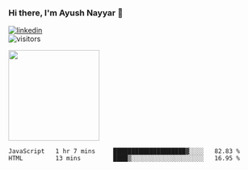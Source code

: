 ### Hi there, I'm Ayush Nayyar 👋

[<img src='https://img.shields.io/badge/LinkedIn-0077B5?style=for-the-badge&logo=linkedin&logoColor=white' alt='linkedin'>](https://linkedin.com/in/ayush-nayyar)  
![visitors](https://visitor-badge.glitch.me/badge?page_id=ayushnayyar.visitor-badge)

<img height="180em" src="https://github-readme-stats.vercel.app/api?username=ayushnayyar&show_icons=true&hide_border=true&&count_private=true&include_all_commits=true" />

<!--START_SECTION:waka-->
```text
JavaScript   1 hr 7 mins     ████████████████████▓░░░░   82.83 % 
HTML         13 mins         ████▒░░░░░░░░░░░░░░░░░░░░   16.95 % 
```
<!--END_SECTION:waka-->

<!--
**ayushnayyar/ayushnayyar** is a ✨ _special_ ✨ repository because its `README.md` (this file) appears on your GitHub profile.

Here are some ideas to get you started:

- 🔭 I’m currently working on ...
- 🌱 I’m currently learning ...
- 👯 I’m looking to collaborate on ...
- 🤔 I’m looking for help with ...
- 💬 Ask me about ...
- 📫 How to reach me: ...
- 😄 Pronouns: ...
- ⚡ Fun fact: ...
-->
